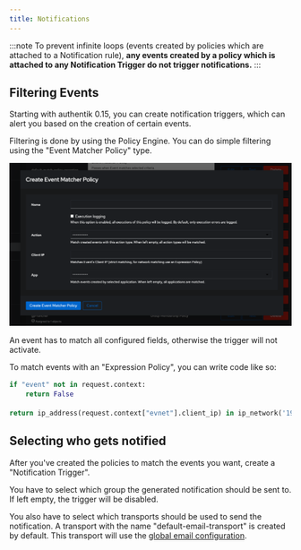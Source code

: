 ```yaml
---
title: Notifications
---
```


:::note
To prevent infinite loops (events created by policies which are attached to a Notification rule), **any events created by a policy which is attached to any Notification Trigger do not trigger notifications.**
:::

## Filtering Events

Starting with authentik 0.15, you can create notification triggers, which can alert you based on the creation of certain events.

Filtering is done by using the Policy Engine. You can do simple filtering using the "Event Matcher Policy" type.

![](./event_matcher.png)

An event has to match all configured fields, otherwise the trigger will not activate.

To match events with an "Expression Policy", you can write code like so:

```python
if "event" not in request.context:
    return False

return ip_address(request.context["evnet"].client_ip) in ip_network('192.0.2.0/24')
```

## Selecting who gets notified

After you've created the policies to match the events you want, create a "Notification Trigger".

You have to select which group the generated notification should be sent to. If left empty, the trigger will be disabled.

You also have to select which transports should be used to send the notification.
A transport with the name "default-email-transport" is created by default. This transport will use the [global email configuration](../installation/docker-compose#email-configuration-optional-but-recommended).
